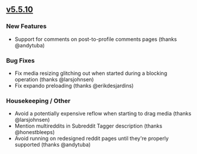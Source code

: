 ## [v5.5.10](https://github.com/honestbleeps/Reddit-Enhancement-Suite/releases/v5.5.10)

### New Features

- Support for comments on post-to-profile comments pages (thanks @andytuba)

### Bug Fixes

- Fix media resizing glitching out when started during a blocking operation (thanks @larsjohnsen)
- Fix expando preloading (thanks @erikdesjardins)

### Housekeeping / Other

- Avoid a potentially expensive reflow when starting to drag media (thanks @larsjohnsen)
- Mention multireddits in Subreddit Tagger description (thanks @honestbleeps)
- Avoid running on redesigned reddit pages until they're properly supported (thanks @andytuba)
